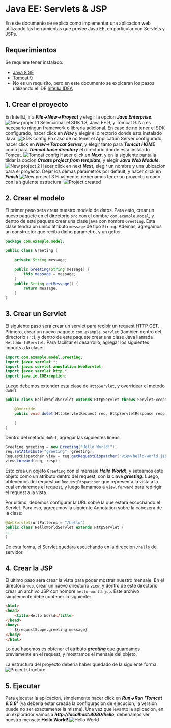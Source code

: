 # Java EE: Servlets & JSP
En este documento se explica como implementar una aplicacion web utilizando las herramientas que provee Java EE, en particular con Servlets y JSPs.

## Requerimientos
Se requiere tener instalado:
 - [Java 8 SE](http://www.oracle.com/technetwork/java/javase/downloads/index.html)
 - [Tomcat 9](https://tomcat.apache.org/download-90.cgi)
 - No es un requisito, pero en este documento se explcaran los pasos utilizando el IDE [IntelliJ IDEA](https://www.jetbrains.com/idea/)

## 1. Crear el proyecto
En IntelliJ, ir a **_File->New->Proyect_** y elegir la opcion **_Java Enterprise_**.
<img src="./images/new-project-1.png" alt="New project 1">
Seleccionar el SDK 1.8, Java EE 9, y Tomcat 9. No es necesario ningun framework o libreria adicional.
En caso de no tener el SDK configurado, hacer click en **_New_** y elegir el directorio donde esta instalado Java.
<img src="./images/sdk-config.png" alt="SDK config">
En caso de no tener el Application Server configurado, hacer click en **_New->Tomcat Server_**,  y elegir tanto para **_Tomcat HOME_** como para **_Tomcat base directory_** el directorio donde esta instalado Tomcat.
<img src="./images/tomcat-config.png" alt="Tomcat config">
Hacer click en **_Next_**, y en la siguiente pantalla tildar la opcion **_Create project from template_**, y elegir **_Java Web Module_**.
<img src="./images/new-project-2.png" alt="New project 2">
Hacer click en next **_Next_**, elegir un nombre y una ubicacion para el proyecto. Dejar los demas parametros por default, y hacer click en **_Finish_**
<img src="./images/new-project-3.png" alt="New project 3">
Finalmente, deberiamos tener un proyecto creado con la siguiente estructura:
<img src="./images/project-created.png" alt="Project created">

## 2. Crear el modelo
El primer paso sera crear nuestro modelo de datos. Para esto, crear un nuevo paquete en el directorio `src` con el onmbre `com.example.model`, y dentro de este paquete crear una clase java con nombre `Greeting`. Esta clase tendra un unico atributo `message` de tipo `String`. Ademas, agregamos un constructor que reciba dicho parametro, y un getter.
```java
package com.example.model;

public class Greeting {

    private String message;
    
    public Greeting(String message) {
        this.message = message;
    }
    public String getMessage() {
        return message;
    }
}
```

## 3. Crear un Servlet
El siguiente paso sera crear un servlet para recibir un request HTTP GET. Primero, crear un nuevo paquete `com.example.servlet` (tambien dentro del directorio `src`), y dentro de este paquete crear una clase Java llamada `HelloWorldServlet`.
Para facilitar el desarrollo, agregar los siguientes imports a la clase:
```java
import com.example.model.Greeting;
import javax.servlet.*;
import javax.servlet.annotation.WebServlet;
import javax.servlet.http.*;
import java.io.IOException;
```
Luego debemos extender esta clase de `HttpServlet`, y overridear el metodo `doGet`
```java
public class HelloWorldServlet extends HttpServlet throws ServletException, IOException  {

    @Override
    public void doGet(HttpServletRequest req, HttpServletResponse resp) {

    }
}
````
Dentro del metodo `doGet`, agregar las siguientes lineas:
```java
Greeting greeting = new Greeting("Hello World!");
req.setAttribute("greeting", greeting);
RequestDispatcher view = req.getRequestDispatcher("view/hello-world.jsp");
view.forward(req, resp);
```
Esto crea un objeto `Greeting` con el mensaje **_Hello World!_**, y seteamos este objeto como un atributo dentro del request, con la clave **_greeting_**. Luego, obtenemos del request un `RequestDispatcher` que representa la vista a la cual enviaremos el request, y luego llamamos a `view.forward` para redirigir el request a la vista.

Por ultimo, debemos configurar la URL sobre la que estara escuchando el Servlet. Para eso, agregamos la siguiente Annotation sobre la cabezera de la clase:
```java
@WebServlet(urlPatterns = "/hello")
public class HelloWorldServlet extends HttpServlet {
...
}
```
De esta forma, el Servlet quedara escuchando en la direccion `/hello` del servidor.

## 4. Crear la JSP
El ultimo paso sera crear la vista para poder mostrar nuestro mensaje. En el directorio `web`, crear un nuevo directorio `view`, y dentro de este directorio crear un archivo JSP con nombre `hello-world.jsp`. Este archivo simplemente debe contener lo siguiente:
```html
<html>
<head>
    <title>Hello World</title>
</head>
<body>
    ${requestScope.greeting.message}
</body>
</html>
```
Lo que hacemos es obtener el atributo **_greeting_** que guardamos previamente en el request, y mostramos el mensaje del objeto.

La estructura del proyecto deberia haber quedado de la siguiente forma:
<img src="./images/project-structure.png" alt="Project structure">

## 5. Ejecutar
Para ejecutar la aplicacion, simplemente hacer click en **_Run->Run 'Tomcat 9.0.8'_** (ya deberia estar creada la configuracion de ejecucion, la version puede no ser exactamente la misma). Una vez que levanto la aplicacion, en un explorador vamos a **_http://localhost:8080/hello_**, deberiamos ver nuestro mensaje **Hello World!**
<img src="./images/hello-world.png" alt="Hello World">


